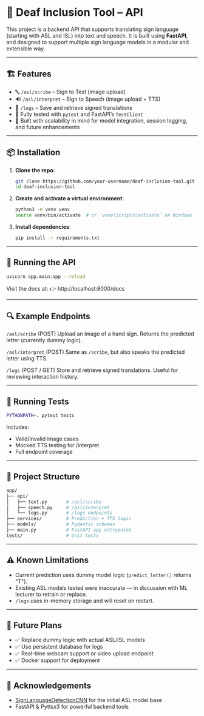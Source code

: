 # 🤟 Deaf Inclusion Tool – API

This project is a backend API that supports translating sign language (starting with ASL and ISL) into text and speech. It is built using **FastAPI**, and designed to support multiple sign language models in a modular and extensible way.

---

## 🏗️ Features

- 🔤 `/asl/scribe` – Sign to Text (image upload)
- 🔊 `/asl/interpret` – Sign to Speech (image upload + TTS)
- 🧾 `/logs` – Save and retrieve signed translations
- 🧪 Fully tested with `pytest` and FastAPI’s `TestClient`
- 🧠 Built with scalability in mind for model integration, session logging, and future enhancements

---

## 📦 Installation

1. **Clone the repo**:
   ```bash
   git clone https://github.com/your-username/deaf-inclusion-tool.git
   cd deaf-inclusion-tool
   ```

2. **Create and activate a virtual environment**:
   ```bash
   python3 -m venv venv
   source venv/bin/activate  # or `venv\Scripts\activate` on Windows
   ```

3. **Install dependencies**:
   ```bash
   pip install -r requirements.txt
   ```

---

## 🚀 Running the API

```bash
uvicorn app.main:app --reload
```

Visit the docs at:
👉 http://localhost:8000/docs

---

## 🔍 Example Endpoints
`/asl/scribe` (POST)
Upload an image of a hand sign.
Returns the predicted letter (currently dummy logic).

`/asl/interpret` (POST)
Same as `/scribe`, but also speaks the predicted letter using TTS.

`/logs` (POST / GET)
Store and retrieve signed translations. Useful for reviewing interaction history.

---

## 🧪 Running Tests

```bash
PYTHONPATH=. pytest tests
```

Includes:
- Valid/invalid image cases
- Mocked TTS testing for /interpret
- Full endpoint coverage

---

## 📂 Project Structure

```bash
app/
├── api/
│   ├── text.py       # /asl/scribe
│   ├── speech.py     # /asl/interpret
│   └── logs.py       # /logs endpoints
├── services/         # Prediction + TTS logic
├── models/           # Pydantic schemas
├── main.py           # FastAPI app entrypoint
tests/                # Unit tests
```

---

## ⚠️ Known Limitations

- Current prediction uses dummy model logic (`predict_letter()` returns "T").
- Existing ASL models tested were inaccurate — in discussion with ML lecturer to retrain or replace.
- `/logs` uses in-memory storage and will reset on restart.

---

## 🧠 Future Plans

- ✅ Replace dummy logic with actual ASL/ISL models
- ✅ Use persistent database for logs
- ✅ Real-time webcam support or video upload endpoint
- ✅ Docker support for deployment

---

## 🙏 Acknowledgements

- [SignLanguageDetectionCNN](https://github.com/cirizzil/SignLanguageDetectionCNN/tree/main) for the initial ASL model base
- FastAPI & Pyttsx3 for powerful backend tools
